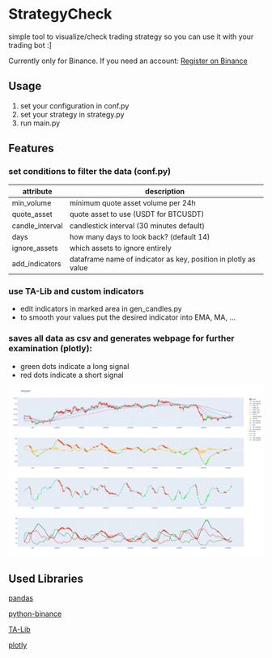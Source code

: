 # StrategyCheck

simple tool to visualize/check trading strategy so you can use it with your trading bot :]

Currently only for Binance. If you need an account:
[Register on Binance](https://www.binance.com/en/register?ref=23830900)

## Usage

1. set your configuration in conf.py
2. set your strategy in strategy.py
3. run main.py

## Features

### set conditions to filter the data (conf.py)

| attribute | description |
|-----------|-------------|
| min_volume | minimum quote asset volume per 24h |
| quote_asset | quote asset to use (USDT for BTCUSDT)|
| candle_interval | candlestick interval (30 minutes default) |
| days | how many days to look back? (default 14) |
| ignore_assets | which assets to ignore entirely |
| add_indicators | dataframe name of indicator as key, position in plotly as value |

### use TA-Lib and custom indicators

- edit indicators in marked area in gen_candles.py
- to smooth your values put the desired indicator into EMA, MA, ...

### saves all data as csv and generates webpage for further examination (plotly):
- green dots indicate a long signal
- red dots indicate a short signal

![alt text](charts/BTCUSDT.png "BTCUSDT example")


## Used Libraries

[pandas](https://github.com/pandas-dev/pandas)

[python-binance](https://github.com/sammchardy/python-binance)

[TA-Lib](https://github.com/mrjbq7/ta-lib)

[plotly](https://github.com/plotly/plotly.py)
